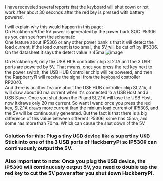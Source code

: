 I have receveied several reports that the keyboard will shut down or not work after about 30 seconds after the red key is pressed with battery powered.  

I will explain why this would happen in this page:  
On HackberryPi the 5V power is generated by the power bank SOC IP5306 as you can see from the schematic  
One feature about IP5306 or any other power bank is that it will detect the load current, if the load current is too small, the 5V will be cut off by IP5306. On the datasheet it says the detect value is 45ma.![image](https://github.com/user-attachments/assets/c883ea3c-9796-4c75-ab81-39c075815eb5)
  
On HackberryPi, only the USB HUB controller chip SL2.1A and the 3 USB ports are powered by 5V.
That means, once you press the red key next to the power switch, the USB HUB Controller chip will be powered, and then the RaspberryPi will receive the signal from the keyboard controller RP2040.  
And there is another feature about the USB HUB controller chip SL2.1A, it will draw about 60 ma current when it's connected to a USB Host and a USB Slave. Once you shut down the Pi and SL2.1A will lose the USB Host, now it draws only 20 ma current. So want I want: once you press the red key, SL2.1A draws more current than the minium load current of IP5306, and the 5V will be continuously genereted. But the fact is that there is a big difference of this value between different IP5306, some has 45ma, and some has more than 70ma. Which can cause the shut down of the 5V.  


### Solution for this: Plug a tiny USB device like a supertiny USB Stick into one of the 3 USB ports of HackberryPi so IP5306 can continuously output the 5V.  

### Also important to note: Once you plug the USB device, the IP5306 will continuously output 5V, you need to double tap the red key to cut the 5V power after you shut down HackberryPi.  

